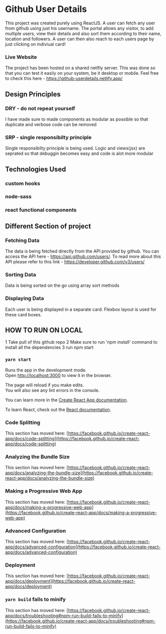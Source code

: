 # Github User Details

This project was created purely using ReactJS. A user can fetch any user from github using just his username. The portal allows any visitor, to add multiple users, view their details and also sort them according to their name, location and followers. A user can then also reach to each users page by just clicking on indiviual card!
### Live Website 
The project has been hosted on a shared netlfiy server. This was done so that you can test it easily on your system, be it desktop or mobile.
Feel free to check this here - https://github-userdetails.netlify.app/

## Design Principles
 ### DRY - do not repeat yourself
 I have made sure to made components as modular as possible so that duplicate and verbose code can be removed
### SRP - single responsibilty principle
Single responsibilty principle is being used. Logic and views(jsx) are seprated so that debuggin becomes easy and code is alot more modular

## Technologies Used

### custom hooks
### node-sass
### react functional components

## Different Section of project
### Fetching Data
The data is being fetched directly from the API provided by github. You can access the API here - https://api.github.com/users/. To read more about this API please refer to this link - https://developer.github.com/v3/users/

### Sorting Data
Data is being sorted on the go using array sort methods

### Displaying Data
Each user is being displayed in a separate card. Flexbox layout is used for these card boxes.

## HOW TO RUN ON LOCAL
1 Take pull of this github repo
2 Make sure to run 'npm install' command to install all the dependencies
3 run npm start


### `yarn start`

Runs the app in the development mode.\
Open [http://localhost:3000](http://localhost:3000) to view it in the browser.

The page will reload if you make edits.\
You will also see any lint errors in the console.



You can learn more in the [Create React App documentation](https://facebook.github.io/create-react-app/docs/getting-started).

To learn React, check out the [React documentation](https://reactjs.org/).

### Code Splitting

This section has moved here: [https://facebook.github.io/create-react-app/docs/code-splitting](https://facebook.github.io/create-react-app/docs/code-splitting)

### Analyzing the Bundle Size

This section has moved here: [https://facebook.github.io/create-react-app/docs/analyzing-the-bundle-size](https://facebook.github.io/create-react-app/docs/analyzing-the-bundle-size)

### Making a Progressive Web App

This section has moved here: [https://facebook.github.io/create-react-app/docs/making-a-progressive-web-app](https://facebook.github.io/create-react-app/docs/making-a-progressive-web-app)

### Advanced Configuration

This section has moved here: [https://facebook.github.io/create-react-app/docs/advanced-configuration](https://facebook.github.io/create-react-app/docs/advanced-configuration)

### Deployment

This section has moved here: [https://facebook.github.io/create-react-app/docs/deployment](https://facebook.github.io/create-react-app/docs/deployment)

### `yarn build` fails to minify

This section has moved here: [https://facebook.github.io/create-react-app/docs/troubleshooting#npm-run-build-fails-to-minify](https://facebook.github.io/create-react-app/docs/troubleshooting#npm-run-build-fails-to-minify)
